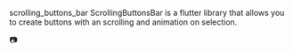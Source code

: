 scrolling_buttons_bar
ScrollingButtonsBar is a flutter library that allows you to create buttons with an scrolling and animation on selection.

:camera:
